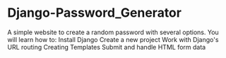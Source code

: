 # Django-Password_Generator
A simple website to create a random password with several options. You will learn how to:  Install Django  Create a new project  Work with Django's URL routing  Creating Templates  Submit and handle HTML form data
